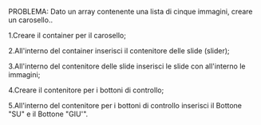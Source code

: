 PROBLEMA: Dato un array contenente una lista di cinque immagini, creare un carosello..


1.Creare il container per il carosello;

2.All'interno del container  inserisci il contenitore delle slide (slider);

3.All'interno del contenitore delle slide inserisci le slide con all'interno le immagini;

4.Creare il contenitore per i bottoni di controllo;

5.All'interno del contenitore per i bottoni di controllo inserisci il Bottone "SU" e il Bottone "GIU'".